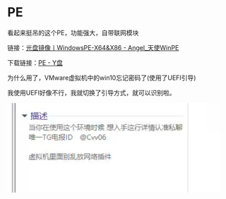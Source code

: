 # PE 

看起来挺吊的这个PE，功能强大，自带联网模块



链接：[光盘镜像丨WindowsPE-X64&X86 - Angel_天使WinPE](https://www.angel-pe.cn/guang-pan-jing-xiang-gun-windowspex64-x86/)

下载链接：[PE - Y盘](https://pan.yyej.com/s/bmSa?path=%2F)



为什么用了，VMware虚拟机中的win10忘记密码了(使用了UEFI引导) 

我使用UEFI好像不行，我就切换了引导方式，就可以识别啦。

![PixPin_2024-12-06_17-18-41](./images/Windows-PE相关/PixPin_2024-12-06_17-18-41.png)